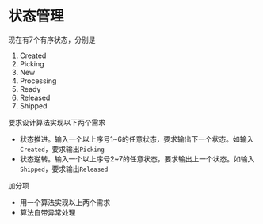 # 状态管理

现在有7个有序状态，分别是

1. Created
2. Picking
3. New
4. Processing
5. Ready
6. Released
7. Shipped

要求设计算法实现以下两个需求

- 状态推进。输入一个以上序号1~6的任意状态，要求输出下一个状态。如输入`Created`，要求输出`Picking`
- 状态逆转。输入一个以上序号2~7的任意状态，要求输出上一个状态。如输入`Shipped`，要求输出`Released`

加分项

- 用一个算法实现以上两个需求
- 算法自带异常处理
